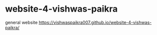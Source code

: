 # website-4-vishwas-paikra
general website
https://vishwaspaikra007.github.io/website-4-vishwas-paikra/
